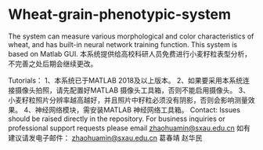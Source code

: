 # Wheat-grain-phenotypic-system
The system can measure various morphological and color characteristics of wheat, and has built-in neural network training function.
This system is based on Matlab GUI.
本系统提供给高校科研人员免费进行小麦籽粒表型分析，不完善之处后期会继续更改。

Tutorials：
1、本系统已于MATLAB 2018及以上版本。
2、如果要采用本系统连接摄像头拍照，请先配置好MATLAB 摄像头工具箱，否则不能启用摄像头。
3、小麦籽粒照片分辨率越高越好，并且照片中籽粒必须没有阴影，否则会影响测量效果。
4、神经网络模块，需安装MATLAB 神经网络工具箱。
Contact:
Issues should be raised directly in the repository. For business inquiries or professional support requests please  email zhaohuamin@sxau.edu.cn 
如有建议请发电子邮件： zhaohuamin@sxau.edu.cn  葛春靖 赵华民
